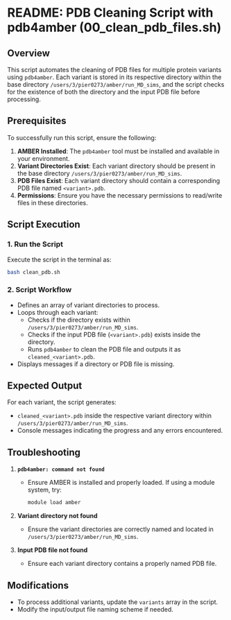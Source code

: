 # README: PDB Cleaning Script with pdb4amber (00_clean_pdb_files.sh)

## Overview
This script automates the cleaning of PDB files for multiple protein variants using `pdb4amber`. Each variant is stored in its respective directory within the base directory `/users/3/pier0273/amber/run_MD_sims`, and the script checks for the existence of both the directory and the input PDB file before processing.

## Prerequisites
To successfully run this script, ensure the following:

1. **AMBER Installed**: The `pdb4amber` tool must be installed and available in your environment.
2. **Variant Directories Exist**: Each variant directory should be present in the base directory `/users/3/pier0273/amber/run_MD_sims`.
3. **PDB Files Exist**: Each variant directory should contain a corresponding PDB file named `<variant>.pdb`.
4. **Permissions**: Ensure you have the necessary permissions to read/write files in these directories.

## Script Execution

### 1. Run the Script
Execute the script in the terminal as:

```bash
bash clean_pdb.sh
```

### 2. Script Workflow
- Defines an array of variant directories to process.
- Loops through each variant:
  - Checks if the directory exists within `/users/3/pier0273/amber/run_MD_sims`.
  - Checks if the input PDB file (`<variant>.pdb`) exists inside the directory.
  - Runs `pdb4amber` to clean the PDB file and outputs it as `cleaned_<variant>.pdb`.
- Displays messages if a directory or PDB file is missing.

## Expected Output
For each variant, the script generates:
- `cleaned_<variant>.pdb` inside the respective variant directory within `/users/3/pier0273/amber/run_MD_sims`.
- Console messages indicating the progress and any errors encountered.

## Troubleshooting
1. **`pdb4amber: command not found`**
   - Ensure AMBER is installed and properly loaded. If using a module system, try:
     ```bash
     module load amber
     ```

2. **Variant directory not found**
   - Ensure the variant directories are correctly named and located in `/users/3/pier0273/amber/run_MD_sims`.

3. **Input PDB file not found**
   - Ensure each variant directory contains a properly named PDB file.

## Modifications
- To process additional variants, update the `variants` array in the script.
- Modify the input/output file naming scheme if needed.

